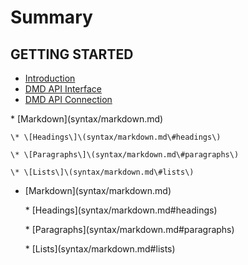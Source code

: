 # Summary

## GETTING STARTED

* [Introduction](README.md)
* [DMD API Interface](dmd-api-interface.md)
* [DMD API Connection](dmd-api-connection.md)

\* \[Markdown\]\(syntax/markdown.md\)

```
\* \[Headings\]\(syntax/markdown.md\#headings\)

\* \[Paragraphs\]\(syntax/markdown.md\#paragraphs\)

\* \[Lists\]\(syntax/markdown.md\#lists\)
```

*  \[Markdown\]\(syntax/markdown.md\)

    \* \[Headings\]\(syntax/markdown.md\#headings\)

    \* \[Paragraphs\]\(syntax/markdown.md\#paragraphs\)

    \* \[Lists\]\(syntax/markdown.md\#lists\)

